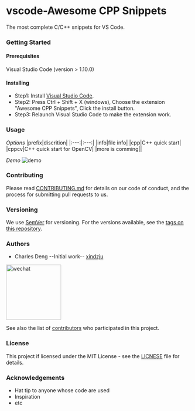 # vscode-Awesome CPP Snippets
The most complete C/C++ snippets for VS Code.

### Getting Started
#### Prerequisites
Visual Studio Code (version > 1.10.0)


#### Installing
* Step1: Install [Visual Studio Code](https://code.visualstudio.com/).
* Step2: Press Ctrl + Shift + X (windows), Choose the extension "Awesome CPP Snippets", Click the install button.
* Step3: Relaunch Visual Studio Code to make the extension work.

### Usage
*Options*
|prefix|discrition|
|:---:|:---:|
|info|file info|
|cpp|C++ quick start|
|cppcv|C++ quick start for OpenCV|
|more is comming||


*Demo*
![demo](https://github.com/xindzju/vscode-cppsnippets/blob/master/images/vscdemo.gif)


### Contributing
Please read [CONTRIBUTING.md]() for details on our code of conduct, and the process for submitting pull requests to us.

### Versioning 
We use [SemVer](https://semver.org/) for versioning. For the versions available, see the [tags on this repository](https://github.com/xindzju/vscode-cppsnippets/tags).

### Authors
* Charles Deng  --Initial work-- [xindzju](https://github.com/xindzju)
<img src="https://github.com/xindzju/vscode-cppsnippets/blob/master/pic/wx.jpg" width="150" height="150" alt="wechat"/>


See also the list of [contributors](https://github.com/xindzju/vscode-cppsnippets/graphs/contributors) who participated in this project.

### License
This project if licensed under the MIT License - see the [LICNESE](https://github.com/xindzju/vscode-cppsnippets/blob/master/LICENSE) file for details.

### Acknowledgements
* Hat tip to anyone whose code are used
* Inspiration
* etc